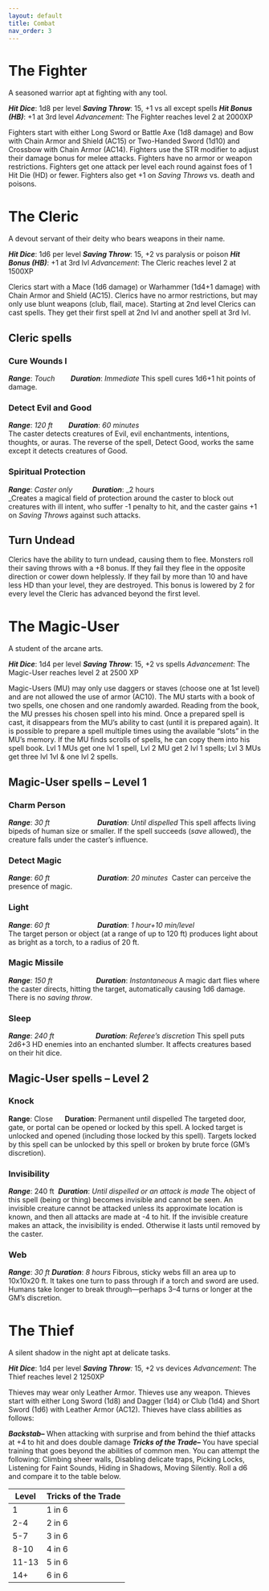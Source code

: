 ```yaml
---
layout: default
title: Combat
nav_order: 3
---
```

# The Fighter
A seasoned warrior apt at fighting with any tool.

**_Hit Dice_**: 1d8 per level
**_Saving Throw_**: 15, +1 vs all except spells
**_Hit Bonus (HB)_**: +1 at 3rd level
_Advancement_: The Fighter reaches level 2 at 2000XP

Fighters start with either Long Sword or Battle Axe (1d8 damage) and Bow with Chain Armor and Shield (AC15) or Two-Handed Sword (1d10) and Crossbow with Chain Armor (AC14).
Fighters use the STR modifier to adjust their damage bonus for melee attacks. Fighters have no armor or weapon restrictions. Fighters get one attack per level each round against foes of 1 Hit Die (HD) or fewer. Fighters also get +1 on _Saving Throws_ vs. death and poisons.
# The Cleric
A devout servant of their deity who bears weapons in their name.

**_Hit Dice_**: 1d6 per level
**_Saving Throw_**: 15, +2 vs paralysis or poison
**_Hit Bonus (HB)_**: +1 at 3rd lvl
_Advancement_: The Cleric reaches level 2 at 1500XP

Clerics start with a Mace (1d6 damage) or Warhammer (1d4+1 damage) with Chain Armor and Shield (AC15).
Clerics have no armor restrictions, but may only use blunt weapons (club, flail, mace).
Starting at 2nd level Clerics can cast spells. They get their first spell at 2nd lvl and another spell at 3rd lvl.
## Cleric spells
### Cure Wounds I
**_Range_**: _Touch_        **_Duration_**: _Immediate_
This spell cures 1d6+1 hit points of damage.
### Detect Evil and Good
**_Range_**: _120 ft        **Duration**_: _60_ _minutes_  
The caster detects creatures of Evil, evil enchantments, intentions, thoughts, or auras. The reverse of the spell, Detect Good, works the same except it detects creatures of Good.
### Spiritual Protection
**_Range_**: _Caster only_          **_Duration_**: _2 hours  
_Creates a magical field of protection around the caster to block out creatures with ill intent, who suffer -1 penalty to hit, and the caster gains +1 on _Saving Throws_ against such attacks.
## Turn Undead
Clerics have the ability to turn undead, causing them to flee. Monsters roll their saving throws with a +8 bonus. If they fail they flee in the opposite direction or cower down helplessly. If they fail by more than 10 and have less HD than your level, they are destroyed. This bonus is lowered by 2 for every level the Cleric has advanced beyond the first level.
# The Magic-User
A student of the arcane arts.

**_Hit Dice_**: 1d4 per level
**_Saving Throw_**: 15, +2 vs spells
_Advancement_: The Magic-User reaches level 2 at 2500 XP

Magic-Users (MU) may only use daggers or staves (choose one at 1st level) and are not allowed the use of armor (AC10). The MU starts with a book of two spells, one chosen and one randomly awarded. Reading from the book, the MU presses his chosen spell into his mind.
Once a prepared spell is cast, it disappears from the MU’s ability to cast (until it is prepared again). It is possible to prepare a spell multiple times using the available “slots” in the MU’s memory. If the MU finds scrolls of spells, he can copy them into his spell book.
Lvl 1 MUs get one lvl 1 spell, Lvl 2 MU get 2 lvl 1 spells; Lvl 3 MUs get three lvl 1vl & one lvl 2 spells.
## Magic-User spells – Level 1
### Charm Person                 
**_Range_**: _30 ft_                        **_Duration_**: _Until dispelled_
This spell affects living bipeds of human size or smaller. If the spell succeeds (_save_ allowed), the creature falls under the caster’s influence.
### Detect Magic
**_Range_**: _60 ft_                        **_Duration_**: _20 minutes_
 Caster can perceive the presence of magic.
### Light
**_Range_**: _60 ft_                        **_Duration_**: _1 hour+10 min/level_  
The target person or object (at a range of up to 120 ft) produces light about as bright as a torch, to a radius of 20 ft.
### Magic Missile
**_Range_**: _150 ft                      **Duration**_: _Instantaneous_
A magic dart flies where the caster directs, hitting the target, automatically causing 1d6 damage. There is no _saving throw_.
### Sleep
**_Range_**: _240 ft_                     **_Duration_**: _Referee’s discretion_
This spell puts 2d6+3 HD enemies into an enchanted slumber. It affects creatures based on their hit dice.
## Magic-User spells – Level 2
### Knock
**Range**: Close      **Duration**: Permanent until dispelled
The targeted door, gate, or portal can be opened or locked by this spell. A locked target is unlocked and opened (including those locked by this spell). Targets locked by this spell can be unlocked by this spell or broken by brute force (GM’s discretion).
### Invisibility
**_Range_**: 240 ft  **_Duration_**: _Until dispelled or an attack is made_
The object of this spell (being or thing) becomes invisible and cannot be seen. An invisible creature cannot be attacked unless its approximate location is known, and then all attacks are made at -4 to hit. If the invisible creature makes an attack, the invisibility is ended. Otherwise it lasts until removed by the caster.
### Web
**_Range_**: _30 ft_ **_Duration_**: _8 hours_
Fibrous, sticky webs fill an area up to 10x10x20 ft. It takes one turn to pass through if a torch and sword are used. Humans take longer to break through—perhaps 3–4 turns or longer at the GM’s discretion.
# The Thief
A silent shadow in the night apt at delicate tasks.

**_Hit Dice_**: 1d4 per level
**_Saving Throw_**_:_ 15, +2 vs devices
_Advancement_: The Thief reaches level 2 1250XP

Thieves may wear only Leather Armor. Thieves use any weapon.
Thieves start with either Long Sword (1d8) and Dagger (1d4) or Club (1d4) and Short Sword (1d6) with Leather Armor (AC12).
Thieves have class abilities as follows:

**_Backstab–_** When attacking with surprise and from behind the thief attacks at +4 to hit and does double damage
**_Tricks of the Trade–_** You have special training that goes beyond the abilities of common men. You can attempt the following:  Climbing sheer walls, Disabling delicate traps, Picking Locks, Listening for Faint Sounds, Hiding in Shadows, Moving Silently. Roll a d6 and compare it to the table below.

| Level | Tricks of the Trade |
| ----- | ------------------- |
| 1     | 1 in 6              |
| 2-4   | 2 in 6              |
| 5-7   | 3 in 6              |
| 8-10  | 4 in 6              |
| 11-13 | 5 in 6              |
| 14+   | 6 in 6              |

